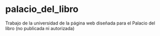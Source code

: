 # palacio_del_libro
Trabajo de la universidad de la página web diseñada para el Palacio del libro (no publicada ni autorizada)
